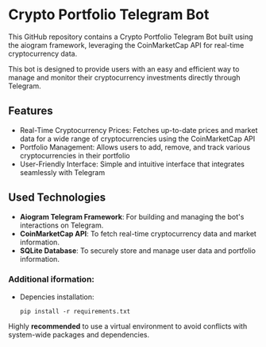 # Crypto Portfolio Telegram Bot

This GitHub repository contains a Crypto Portfolio Telegram Bot built using the aiogram framework, leveraging the CoinMarketCap API for real-time cryptocurrency data.

This bot is designed to provide users with an easy and efficient way to manage and monitor their cryptocurrency investments directly through Telegram.

## Features

- Real-Time Cryptocurrency Prices: Fetches up-to-date prices and market data for a wide range of cryptocurrencies using the CoinMarketCap API
- Portfolio Management: Allows users to add, remove, and track various cryptocurrencies in their portfolio
- User-Friendly Interface: Simple and intuitive interface that integrates seamlessly with Telegram

## Used Technologies

- **Aiogram Telegram Framework**: For building and managing the bot's interactions on Telegram.
- **CoinMarketCap API**: To fetch real-time cryptocurrency data and market information.
- **SQLite Database**: To securely store and manage user data and portfolio information.

### Additional iformation:
- Depencies installation:

  ```pip install -r requirements.txt```

Highly **recommended** to use a virtual environment to avoid conflicts with system-wide packages and dependencies.
